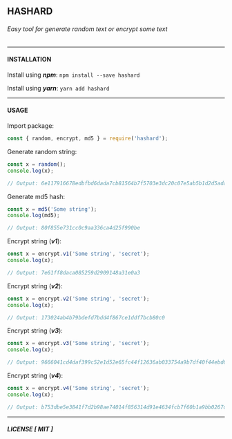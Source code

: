 ## HASHARD
###### Easy tool for generate random text or encrypt some text
---

#### INSTALLATION
Install using ***npm***:
`npm install --save hashard`  
  
Install using ***yarn***:
`yarn add hashard`

---

#### USAGE
Import package:
```javascript
const { random, encrypt, md5 } = require('hashard');
```

Generate random string:
```javascript
const x = random();
console.log(x);

// Output: 6e117916678edbfbd6dada7cb81564b7f5703e3dc20c07e5ab5b1d2d5ada0746
```

Generate md5 hash:
```javascript
const x = md5('Some string');
console.log(md5);

// Output: 80f855e731cc0c9aa336ca4d25f990be
```

Encrypt string (***v1***):
```javascript
const x = encrypt.v1('Some string', 'secret');
console.log(x);

// Output: 7e61ff8daca085259d2909148a31e0a3
```

Encrypt string (***v2***):
```javascript
const x = encrypt.v2('Some string', 'secret');
console.log(x);

// Output: 173024ab4b79bdefd7bdd4f867ce1ddf7bcb80c0
```

Encrypt string (***v3***):
```javascript
const x = encrypt.v3('Some string', 'secret');
console.log(x);

// Output: 9666041cd4daf399c52e1d52e65fc44f12636ab033754a9b7df40f44ebd63226
```

Encrypt string (***v4***):
```javascript
const x = encrypt.v4('Some string', 'secret');
console.log(x);

// Output: b753dbe5e3841f7d2b98ae74014f856314d91e4634fcb7f60b1a9bb0267dc1a2bedafbd4fcf67dda9b586814b87cfc02b7f31b9cd50f3a75bfd7f657b73d315b
```
---
##### LICENSE [ MIT ]